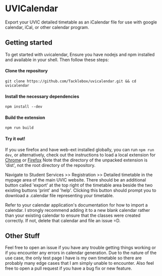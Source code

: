 # UVICalendar
Export your UVIC detailed timetable as an iCalendar file for use with google calendar, iCal, or other calendar program.

## Getting started
To get started with uvicalendar, Ensure you have nodejs and npm installed and available in your shell. Then follow these steps:

#### Clone the repository
````
git clone https://github.com/Tacklebox/uvicalendar.git && cd uvicalendar
````
#### Install the necessary dependencies
````
npm install --dev
````
#### Build the extension
````
npm run build
````
#### Try it out!
If you use firefox and have web-ext installed globally, you can run `npm run dev`, or alternatively,
check out the instructions to load a local extension for [Chrome](https://developer.chrome.com/extensions/getstarted#unpacked) or [Firefox](https://www.youtube.com/watch?time_continue=13&v=cer9EUKegG4)
Note that the directory of the unpacked extension is 'dist', not the root directory of the repository.

Navigate to Student Services >> Registration >> Detailed timetable in the mypage area of the main UVIC website. There should be an additional
button called 'export' at the top right of the timetable area beside the two existing buttons 'print' and 'help'. Clicking this button
should prompt you to download a .calendar file representing your timetable.

Refer to your calendar application's documentation for how to import a calendar. I strongly recommend adding it to a new blank calendar
rather than your existing calendar to ensure that the classes were created correctly. If not, delete that calendar and file an issue =D.

## Other Stuff
Feel free to open an issue if you have any trouble getting things working or if you encounter any errors in calendar generation.
Due to the nature of the use case, the only test page I have is my own timetable so there are probably many edge cases that I am simply
unable to encounter. Also feel free to open a pull request if you have a bug fix or new feature.
